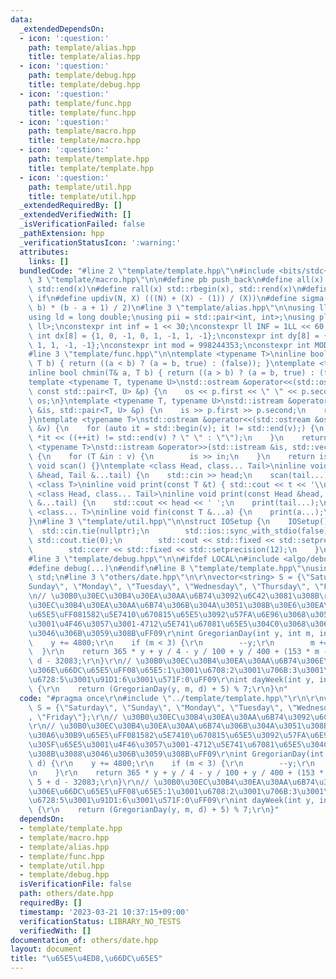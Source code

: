 ```yaml
---
data:
  _extendedDependsOn:
  - icon: ':question:'
    path: template/alias.hpp
    title: template/alias.hpp
  - icon: ':question:'
    path: template/debug.hpp
    title: template/debug.hpp
  - icon: ':question:'
    path: template/func.hpp
    title: template/func.hpp
  - icon: ':question:'
    path: template/macro.hpp
    title: template/macro.hpp
  - icon: ':question:'
    path: template/template.hpp
    title: template/template.hpp
  - icon: ':question:'
    path: template/util.hpp
    title: template/util.hpp
  _extendedRequiredBy: []
  _extendedVerifiedWith: []
  _isVerificationFailed: false
  _pathExtension: hpp
  _verificationStatusIcon: ':warning:'
  attributes:
    links: []
  bundledCode: "#line 2 \"template/template.hpp\"\n#include <bits/stdc++.h>\n#line\
    \ 3 \"template/macro.hpp\"\n\n#define pb push_back\n#define all(x) std::begin(x),\
    \ std::end(x)\n#define rall(x) std::rbegin(x), std::rend(x)\n#define elif else\
    \ if\n#define updiv(N, X) (((N) + (X) - (1)) / (X))\n#define sigma(a, b) ((a +\
    \ b) * (b - a + 1) / 2)\n#line 3 \"template/alias.hpp\"\n\nusing ll = long long;\n\
    using ld = long double;\nusing pii = std::pair<int, int>;\nusing pll = std::pair<ll,\
    \ ll>;\nconstexpr int inf = 1 << 30;\nconstexpr ll INF = 1LL << 60;\nconstexpr\
    \ int dx[8] = {1, 0, -1, 0, 1, -1, 1, -1};\nconstexpr int dy[8] = {0, 1, 0, -1,\
    \ 1, 1, -1, -1};\nconstexpr int mod = 998244353;\nconstexpr int MOD = 1e9 + 7;\n\
    #line 3 \"template/func.hpp\"\n\ntemplate <typename T>\ninline bool chmax(T& a,\
    \ T b) { return ((a < b) ? (a = b, true) : (false)); }\ntemplate <typename T>\n\
    inline bool chmin(T& a, T b) { return ((a > b) ? (a = b, true) : (false)); }\n\
    template <typename T, typename U>\nstd::ostream &operator<<(std::ostream &os,\
    \ const std::pair<T, U> &p) {\n    os << p.first << \" \" << p.second;\n    return\
    \ os;\n}\ntemplate <typename T, typename U>\nstd::istream &operator>>(std::istream\
    \ &is, std::pair<T, U> &p) {\n    is >> p.first >> p.second;\n    return is;\n\
    }\ntemplate <typename T>\nstd::ostream &operator<<(std::ostream &os, const std::vector<T>\
    \ &v) {\n    for (auto it = std::begin(v); it != std::end(v);) {\n        os <<\
    \ *it << ((++it) != std::end(v) ? \" \" : \"\");\n    }\n    return os;\n}\ntemplate\
    \ <typename T>\nstd::istream &operator>>(std::istream &is, std::vector<T> &v)\
    \ {\n    for (T &in : v) {\n        is >> in;\n    }\n    return is;\n}\ninline\
    \ void scan() {}\ntemplate <class Head, class... Tail>\ninline void scan(Head\
    \ &head, Tail &...tail) {\n    std::cin >> head;\n    scan(tail...);\n}\ntemplate\
    \ <class T>\ninline void print(const T &t) { std::cout << t << '\\n'; }\ntemplate\
    \ <class Head, class... Tail>\ninline void print(const Head &head, const Tail\
    \ &...tail) {\n    std::cout << head << ' ';\n    print(tail...);\n}\ntemplate\
    \ <class... T>\ninline void fin(const T &...a) {\n    print(a...);\n    exit(0);\n\
    }\n#line 3 \"template/util.hpp\"\n\nstruct IOSetup {\n    IOSetup() {\n      \
    \  std::cin.tie(nullptr);\n        std::ios::sync_with_stdio(false);\n       \
    \ std::cout.tie(0);\n        std::cout << std::fixed << std::setprecision(12);\n\
    \        std::cerr << std::fixed << std::setprecision(12);\n    }\n} IOSetup;\n\
    #line 3 \"template/debug.hpp\"\n\n#ifdef LOCAL\n#include <algo/debug.hpp>\n#else\n\
    #define debug(...)\n#endif\n#line 8 \"template/template.hpp\"\nusing namespace\
    \ std;\n#line 3 \"others/date.hpp\"\n\r\nvector<string> S = {\"Saturday\", \"\
    Sunday\", \"Monday\", \"Tuesday\", \"Wednesday\", \"Thursday\", \"Friday\"};\r\
    \n// \u30B0\u30EC\u30B4\u30EA\u30AA\u6B74\u3092\u6C42\u3081\u308B\r\n// \u30B0\
    \u30EC\u30B4\u30EA\u30AA\u6B74\u306B\u304A\u3051\u308B\u30E6\u30EA\u30A6\u30B9\
    \u65E5\uFF081582\u5E7410\u670815\u65E5\u3092\u57FA\u6E96\u3068\u3057\u305F\u65E5\
    \u3001\u4F46\u3057\u3001-4712\u5E741\u67081\u65E5\u304C0\u3068\u306A\u308B\u3088\
    \u3046\u306B\u3059\u308B\uFF09\r\nint GregorianDay(int y, int m, int d) {\r\n\
    \    y += 4800;\r\n    if (m < 3) {\r\n        --y;\r\n        m += 12;\r\n  \
    \  }\r\n    return 365 * y + y / 4 - y / 100 + y / 400 + (153 * m - 457) / 5 +\
    \ d - 32083;\r\n}\r\n// \u30B0\u30EC\u30B4\u30EA\u30AA\u6B74\u306E\u4E0B\u3067\
    \u306E\u66DC\u65E5\uFF08\u65E5:1\u3001\u6708:2\u3001\u706B:3\u3001\u6C34:4\u3001\
    \u6728:5\u3001\u91D1:6\u3001\u571F:0\uFF09\r\nint dayWeek(int y, int m, int d)\
    \ {\r\n    return (GregorianDay(y, m, d) + 5) % 7;\r\n}\n"
  code: "#pragma once\r\n#include \"../template/template.hpp\"\r\n\r\nvector<string>\
    \ S = {\"Saturday\", \"Sunday\", \"Monday\", \"Tuesday\", \"Wednesday\", \"Thursday\"\
    , \"Friday\"};\r\n// \u30B0\u30EC\u30B4\u30EA\u30AA\u6B74\u3092\u6C42\u3081\u308B\
    \r\n// \u30B0\u30EC\u30B4\u30EA\u30AA\u6B74\u306B\u304A\u3051\u308B\u30E6\u30EA\
    \u30A6\u30B9\u65E5\uFF081582\u5E7410\u670815\u65E5\u3092\u57FA\u6E96\u3068\u3057\
    \u305F\u65E5\u3001\u4F46\u3057\u3001-4712\u5E741\u67081\u65E5\u304C0\u3068\u306A\
    \u308B\u3088\u3046\u306B\u3059\u308B\uFF09\r\nint GregorianDay(int y, int m, int\
    \ d) {\r\n    y += 4800;\r\n    if (m < 3) {\r\n        --y;\r\n        m += 12;\r\
    \n    }\r\n    return 365 * y + y / 4 - y / 100 + y / 400 + (153 * m - 457) /\
    \ 5 + d - 32083;\r\n}\r\n// \u30B0\u30EC\u30B4\u30EA\u30AA\u6B74\u306E\u4E0B\u3067\
    \u306E\u66DC\u65E5\uFF08\u65E5:1\u3001\u6708:2\u3001\u706B:3\u3001\u6C34:4\u3001\
    \u6728:5\u3001\u91D1:6\u3001\u571F:0\uFF09\r\nint dayWeek(int y, int m, int d)\
    \ {\r\n    return (GregorianDay(y, m, d) + 5) % 7;\r\n}"
  dependsOn:
  - template/template.hpp
  - template/macro.hpp
  - template/alias.hpp
  - template/func.hpp
  - template/util.hpp
  - template/debug.hpp
  isVerificationFile: false
  path: others/date.hpp
  requiredBy: []
  timestamp: '2023-03-21 10:37:15+09:00'
  verificationStatus: LIBRARY_NO_TESTS
  verifiedWith: []
documentation_of: others/date.hpp
layout: document
title: "\u65E5\u4ED8,\u66DC\u65E5"
---
```


